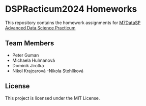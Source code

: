 # DSPRacticum2024 Homeworks

This repository contains the homework assignments for [M7DataSP Advanced Data Science Practicum](https://is.muni.cz/auth/predmet/sci/podzim2024/M7DataSP?lang=en;setlang=en)

## Team Members

- Peter Guman
- Michaela Hulmanová
- Dominik Jirotka
- Nikol Krajcarová
 -Nikola Stehlíková

## License

This project is licensed under the MIT License.
